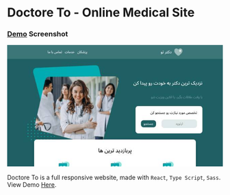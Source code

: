 # Doctore To - Online Medical Site

### [Demo](https://doctore-to-git-main-reza-kelidaris-projects-e284196b.vercel.app/) Screenshot

![Demo Screendhot](./Banner.jpg)

Doctore To is a full responsive website, made with `React`, `Type Script`, `Sass`. View Demo [Here](https://doctore-to-git-main-reza-kelidaris-projects-e284196b.vercel.app/).
